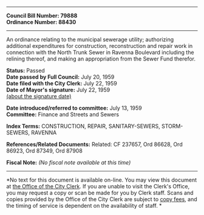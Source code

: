 * * * * *  
  
**Council Bill Number: [](#h0)[](#h2)79888**   
**Ordinance Number: 88430**  
  
* * * * *  
  
An ordinance relating to the municipal sewerage utility; authorizing additional expenditures for construction, reconstruction and repair work in connection with the North Trunk Sewer in Ravenna Boulevard including the relining thereof, and making an appropriation from the Sewer Fund therefor.  
  
**Status:** Passed   
**Date passed by Full Council:** July 20, 1959   
**Date filed with the City Clerk:** July 22, 1959   
**Date of Mayor's signature:** July 22, 1959   
[(about the signature date)](/~public/approvaldate.htm)   
  
  
**Date introduced/referred to committee:** July 13, 1959   
**Committee:** Finance and Streets and Sewers   
  
**Index Terms:** CONSTRUCTION, REPAIR, SANITARY-SEWERS, STORM-SEWERS, RAVENNA  
  
**References/Related Documents:** Related: CF 237657, Ord 86628, Ord 86923, Ord 87349, Ord 87908  
  
**Fiscal Note:** *(No fiscal note available at this time)*  
  
* * * * *  
  
*No text for this document is available on-line. You may view this document at [the Office of the City Clerk](http://www.seattle.gov/leg/clerk/contactUs.htm). If you are unable to visit the Clerk's Office, you may request a copy or scan be made for you by Clerk staff. Scans and copies provided by the Office of the City Clerk are subject to [copy fees](http://clerk.seattle.gov/~public/clerkfees.htm), and the timing of service is dependent on the availability of staff. *  
  
  
